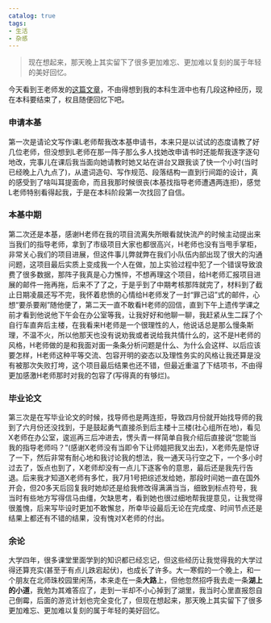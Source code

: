 ```yaml
---
catalog: true
tags:
- 生活
- 杂感
---
```


> 现在想起来，那天晚上其实留下了很多更加难忘、更加难以复刻的属于年轻的美好回忆。

今天看到王老师发的[这篇文章](https://mp.weixin.qq.com/s/_nGdTKU8Yrd5RFCpAfTPOA)，不由得想到​我的本科生涯中也有几段这种经历，现在本科要结束了，权且随便回忆下吧。

### 申请本基

第一次是请论文写作课L老师帮我改本基申请书，本来只是以试试的态度请教了好几位老师，但没想到L老师在那一阵子那么多人找她改申请书时还能帮我逐字逐句地改，完事儿在课后我当面向她请教时她又站在讲台又跟我谈了快一个小时(当时已经晚上八九点了)，从遣词造句、写作规范、段落结构一直到行间距的设计，真的感受到了啥叫耳提面命，而且我那时候很丧(本基找指导老师遭遇两连拒)，感觉L老师特别看得起我，于是在本科阶段第一次找回了自信。

### 本基中期

第二次还是本基，感谢H老师在我的项目流离失所眼看就快流产的时候主动提出来当我们的指导老师，拿到了市级项目大家也都很高兴，H老师也没有当甩手掌柜，非常关心我们的项目进展，但这件事儿弊就弊在我们小队伍内部出现了很大的沟通问题，这项目最后实质上变成我一个人在做，加上实验过程中犯了一个错误导致浪费了很多数据，那阵子我真是心力憔悴，不想再理这个项目，给H老师汇报项目进展的邮件一拖再拖，后来不了了之，于是乎到了中期考核那阵就完了，材料到了截止日期凌晨还写不完，我怀着悲愤的心情给H老师发了一封“罪己诏”式的邮件，心想“要杀要剐”随他便了，第二天一直不敢看H老师的回信，直到下午上遗传学课之前才看到他说他下午会在办公室等我，让我好好和他聊一聊，我赶紧从生二踩了个自行车直奔后主楼，在我看来H老师是一个很理性的人，他说话总是那么慢条斯理，不温不火，所以他那天也没有说劝我或者说给我共情什么的，这不是H老师的风格，H老师做的是和我面对面一条条分析问题是什么、为什么会这样、以后应该要怎样，H老师这种平等交流、包容开明的姿态以及理性务实的风格让我还算是没有被那次失败打垮，这个项目最后结果也还不错，但最近重温了下结项书，不由得更加感激H老师那时对我的包容了(写得真的有够烂)。

### 毕业论文

第三次是在写毕业论文的时候，找导师也是两连拒，导致四月份就开始找导师的我到了六月份还没找到，于是鼓起勇气直接杀到后主楼十三楼(社心组所在地)，看见X老师在办公室，逡巡再三后冲进去，愣头青一样简单自我介绍后直接说“您能当我的指导老师吗？”(感谢X老师没有当即令下让师姐把我叉出去)，X老师先是惊讶了一下，然后非常有耐心地和我讨论我的想法，我一通天马行空之下，一个多小时过去了，饭点也到了，X老师却没有一点儿下逐客令的意思，最后还是我先行告退。后来我才知道X老师有多忙，我7月1号把综述发给她，那段时间她一直在国外开会，但20多天后回复我时她却还是给我修改得满满当当，细致到标点符号，我当时有些地方写得信马由缰，欠缺思考，看到她也很过细地帮我提意见，让我觉得很羞愧，后来写毕设时更加不敢懈怠，所幸毕设最后无论在完成度、时间节点还是结果上都还有不错的结果，没有愧对X老师的付出。

### 余论

大学四年，很多课堂里面学到的知识都已经忘记，但这些经历让我觉得我的大学过得还算充实(甚至于有点儿跌宕起伏)，也成长了许多。大一寒假的一个晚上，和一个朋友在北师珠校园里闲荡，本来走在一条**大路**上，但他忽然招呼我去走一条**湖上的小道**，我勉为其难答应了，走到一半却不小心掉到了湖里，我当时心里直报怨自己倒霉，后面的游览计划也完全变化了，但现在想起来，那天晚上其实留下了很多更加难忘、更加难以复刻的属于年轻的美好回忆。
